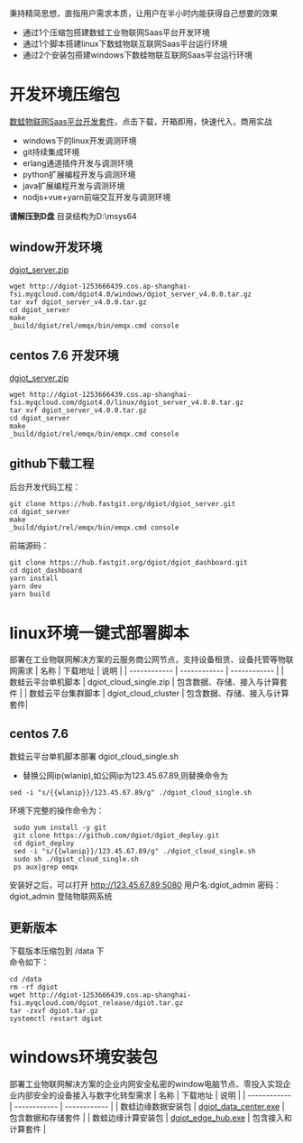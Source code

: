  秉持精简思想，直指用户需求本质，让用户在半小时内能获得自己想要的效果

 - 通过1个压缩包搭建数蛙工业物联网Saas平台开发环境
 - 通过1个脚本搭建linux下数蛙物联互联网Saas平台运行环境
 - 通过2个安装包搭建windows下数蛙物联互联网Saas平台运行环境

 
# 开发环境压缩包
   [ 数蛙物联网Saas平台开发套件](http://dgiot-1253666439.cos.ap-shanghai-fsi.myqcloud.com/dgiot/deploy/dgiot_develop_tools.zip)，点击下载，开箱即用，快速代入，商用实战
  - windows下的linux开发调测环境
  - git持续集成环境
  - erlang通道插件开发与调测环境
  - python扩展编程开发与调测环境
  - java扩展编程开发与调测环境
  - nodjs+vue+yarn前端交互开发与调测环境

 **请解压到D盘**  目录结构为D:\msys64
 ## window开发环境
 [dgiot_server.zip](http://dgiot-1253666439.cos.ap-shanghai-fsi.myqcloud.com/dgiot4.0/windows/dgiot_server_v4.0.0.tar.gz)
 
 ```
 wget http://dgiot-1253666439.cos.ap-shanghai-fsi.myqcloud.com/dgiot4.0/windows/dgiot_server_v4.0.0.tar.gz
 tar xvf dgiot_server_v4.0.0.tar.gz
 cd dgiot_server
 make
 _build/dgiot/rel/emqx/bin/emqx.cmd console
 ```
 ## centos 7.6 开发环境
  [dgiot_server.zip](http://dgiot-1253666439.cos.ap-shanghai-fsi.myqcloud.com/dgiot4.0/linux/dgiot_server_v4.0.0.tar.gz)
 
 ```
 wget http://dgiot-1253666439.cos.ap-shanghai-fsi.myqcloud.com/dgiot4.0/linux/dgiot_server_v4.0.0.tar.gz
 tar xvf dgiot_server_v4.0.0.tar.gz
 cd dgiot_server
 make
 _build/dgiot/rel/emqx/bin/emqx.cmd console
 ```
 
 ## github下载工程
 后台开发代码工程：
 
 ```
 git clone https://hub.fastgit.org/dgiot/dgiot_server.git
 cd dgiot_server
 make
 _build/dgiot/rel/emqx/bin/emqx.cmd console
 ```
 
 前端源码：
 ```
 git clone https://hub.fastgit.org/dgiot/dgiot_dashboard.git
 cd dgiot_dashboard
 yarn install
 yarn dev
 yarn build
 ```
  
# linux环境一键式部署脚本
部署在工业物联网解决方案的云服务商公网节点，支持设备租赁、设备托管等物联网需求
| 名称 | 下载地址 | 说明   |
| ------------ | ------------ | ------------ |
|  数蛙云平台单机脚本 |  dgiot_cloud_single.zip |  包含数据、存储、接入与计算套件 |
|  数蛙云平台集群脚本 |  dgiot_cloud_cluster |  包含数据、存储、接入与计算套件|

## centos 7.6 
 数蛙云平台单机脚本部署
 dgiot_cloud_single.sh
 + 替换公网ip(wlanip),如公网ip为123.45.67.89,则替换命令为
 ```
sed -i "s/{{wlanip}}/123.45.67.89/g" ./dgiot_cloud_single.sh
 ```

环境下完整的操作命令为：
```shell script
 sudo yum install -y git
 git clone https://github.com/dgiot/dgiot_deploy.git
 cd dgiot_deploy
 sed -i "s/{{wlanip}}/123.45.67.89/g" ./dgiot_cloud_single.sh
 sudo sh ./dgiot_cloud_single.sh
 ps aux|grep emqx
 ```
安装好之后，可以打开 http://123.45.67.89:5080 用户名:dgiot_admin  密码：dgiot_admin  登陆物联网系统

## 更新版本
下载版本压缩包到 /data 下 </br>
命令如下：
``` 
cd /data
rm -rf dgiot
wget http://dgiot-1253666439.cos.ap-shanghai-fsi.myqcloud.com/dgiot_release/dgiot.tar.gz
tar -zxvf dgiot.tar.gz
systemctl restart dgiot
```

# windows环境安装包
部署工业物联网解决方案的企业内网安全私密的window电脑节点、零投入实现企业内部安全的设备接入与数字化转型需求
 | 名称 | 下载地址 | 说明   |
| ------------ | ------------ | ------------ |
|  数蛙边缘数据安装包 |  [dgiot_data_center.exe](http://dgiot-1253666439.cos.ap-shanghai-fsi.myqcloud.com/dgiot/deploy/dgiot_data_center.exe) |  包含数据和存储套件 |
|  数蛙边缘计算安装包 |  [dgiot_edge_hub.exe](http://dgiot-1253666439.cos.ap-shanghai-fsi.myqcloud.com/dgiot/deploy/dgiot_edge_hub.exe) |  包含接入和计算套件 |

